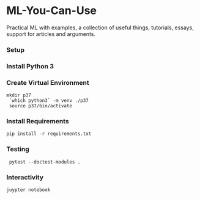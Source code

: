 # ML-You-Can-Use
Practical ML with examples, a collection of useful things, tutorials, essays, support for articles and arguments.

### Setup
### Install Python 3
### Create Virtual Environment
``` 
mkdir p37
 `which python3` -m venv ./p37
 source p37/bin/activate
```
### Install Requirements

``pip install -r requirements.txt``

### Testing
`` pytest --doctest-modules .``

### Interactivity
``juypter notebook``

